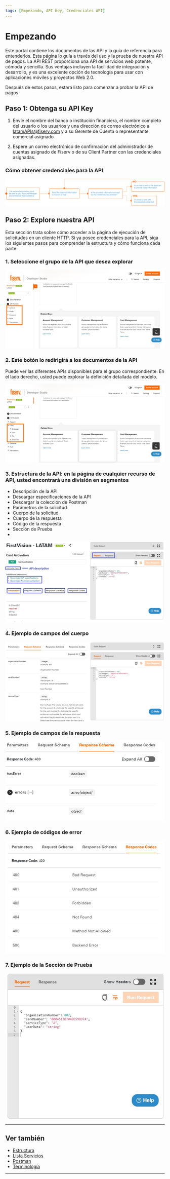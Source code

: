 ```yaml
---
tags: [Empezando, API Key, Credenciales API]
---
```


# Empezando

Este portal contiene los documentos de las API y la guía de referencia para entenderlos. Esta página lo guía a través del uso y la prueba de nuestra API de pagos. La API REST proporciona una API de servicios web potente, cómoda y sencilla. Sus ventajas incluyen la facilidad de integración y desarrollo, y es una excelente opción de tecnología para usar con aplicaciones móviles y proyectos Web 2.0.

Después de estos pasos, estará listo para comenzar a probar la API de pagos.

## Paso 1: Obtenga su API Key

1. Envíe el nombre del banco o institución financiera, el nombre completo del usuario o los usuarios y una dirección de correo electrónico a latamAPIs@fiserv.com y a su Gerente de Cuenta o representante comercial asignado

2. Espere un correo electrónico de confirmación del administrador de cuentas asignado de Fiserv o de su Client Partner con las credenciales asignadas.

### Cómo obtener credenciales para la API

![API credential!](/assets/images/getting-started/getting-started_step-1.png "API credential")

## Paso 2: Explore nuestra API

Esta sección trata sobre cómo acceder a la página de ejecución de solicitudes en un cliente HTTP. Si ya posee credenciales para la API, siga los siguientes pasos para comprender la estructura y cómo funciona cada parte.

### 1. Seleccione el grupo de la API que desea explorar

![Getting started 1!](/assets/images/getting-started/getting-started-1.jpg "Getting started 1")

### 2. Este botón lo redirigirá a los documentos de la API

Puede ver las diferentes APIs disponibles para el grupo correspondiente. En el lado derecho, usted puede explorar la definición detallada del modelo.

![Getting started 2!](/assets/images/getting-started/getting-started-2.jpg "Getting started 2")

### 3. Estructura de la API: en la página de cualquier recurso de API, usted encontrará una división en segmentos

- Descripción de la API
- Descargar especificaciones de la API
- Descargar la colección de Postman
- Parámetros de la solicitud
- Cuerpo de la solicitud
- Cuerpo de la respuesta
- Código de la respuesta
- Sección de Prueba
- 
![Getting started 3!](/assets/images/getting-started/getting-started-3.jpg "Getting started 3")

### 4. Ejemplo de campos del cuerpo

![Getting started 4!](/assets/images/getting-started/getting-started-4.jpg "Getting started 4")

### 5. Ejemplo de campos de la respuesta

![Getting started 5!](/assets/images/getting-started/getting-started-5.jpg "Getting started 5")

### 6. Ejemplo de códigos de error

![Getting started 6!](/assets/images/getting-started/getting-started-6.jpg "Getting started 6")

### 7. Ejemplo de la Sección de Prueba

![Getting started 7!](/assets/images/getting-started/getting-started-7.jpg "Getting started 7")

---

## Ver también

- [Estructura](?path=docs/spanish/empezando/estructura.md)
- [Lista Servicios](?path=docs/spanish/empezando/lista-servicios.md)
- [Postman](?path=docs/spanish/empezando/postman.md)
- [Terminología](?path=docs/spanish/empezando/terminologia.md)

---
